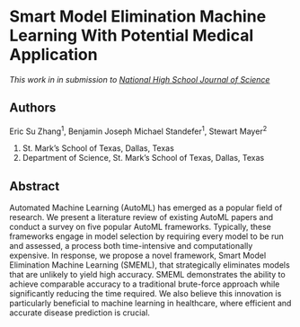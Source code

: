 # Smart Model Elimination Machine Learning With Potential Medical Application
*This work in in submission to [National High School Journal of Science](https://nhsjs.com/?mainpage)*
## Authors
Eric Su Zhang<sup>1</sup>, Benjamin Joseph Michael Standefer<sup>1</sup>, Stewart Mayer<sup>2</sup>
1. St. Mark’s School of Texas, Dallas, Texas
2. Department of Science, St. Mark’s School of Texas, Dallas, Texas
## Abstract
Automated Machine Learning (AutoML) has emerged as a popular field of research. We present a literature review of existing AutoML papers and conduct a survey on five popular AutoML frameworks. Typically, these frameworks engage in model selection by requiring every model to be run and assessed, a process both time-intensive and computationally expensive. In response, we propose a novel framework, Smart Model Elimination Machine Learning (SMEML), that strategically eliminates models that are unlikely to yield high accuracy. SMEML demonstrates the ability to achieve comparable accuracy to a traditional brute-force approach while significantly reducing the time required. We also believe this innovation is particularly beneficial to machine learning in healthcare, where efficient and accurate disease prediction is crucial.
